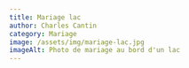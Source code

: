 ```yaml
---
title: Mariage lac
author: Charles Cantin
category: Mariage
image: /assets/img/mariage-lac.jpg
imageAlt: Photo de mariage au bord d'un lac
---
```

